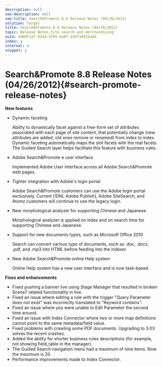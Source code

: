 ```yaml
---
description: null
seo-description: null
seo-title: Search&Promote 8.8 Release Notes (04/26/2012)
solution: Target
title: Search&Promote 8.8 Release Notes (04/26/2012)
topic: Release Notes,Site search and merchandising
uuid: ddb9f1af-92a4-4f85-be8f-a36f34d31add
index: y
internal: n
snippet: y
---
```


# Search&Promote 8.8 Release Notes (04/26/2012){#search-promote-release-notes}

 **New features**

* Dynamic faceting

  Ability to dynamically facet against a free-form set of attributes associated with each page of site content, that potentially change (new attributes are added, old ones remove or renamed) from index to index. Dynamic faceting automatically maps the slot facets with the real facets. The Guided Search layer helps facilitate this feature with business rules. 
* Adobe Search&Promote e user interface

  Implemented Adobe User Interface across all Adobe Search&Promote web pages. 
* Tighter integration with Adobe's login portal

  Adobe Search&Promote customers can use the Adobe login portal exclusively. Current [!DNL Adobe Publish], Adobe SiteSearch, and Atomz customers will continue to use the legacy login. 
* New morphological analyzer for supporting Chinese and Japanese

  Morphological analyzer is applied on index and on search time for supporting Chinese and Japanese. 
* Support for new documents types, such as Microsoft Office 2010

  Search can convert various type of documents, such as .doc, .docx, .pdf, and .mp3 into HTML before feeding into the indexer. 
* New Adobe Search&Promote online Help system

  Online Help system has a new user interface and is now task-based.

**Fixes and enhancements**

* Fixed pushing a banner live using Stage Manager that resulted in broken Scene7 related functionality in live. 
* Fixed an issue where editing a rule with the trigger "Query Parameter does not exist" was incorrectly translated to "Keyword contains". 
* Fixed an issue where you were unable to Edit Parameter the second time around. 
* Fixed an issue with Index Connector where two or more map definitions cannot point to the same metadata/field value. 
* Fixed problems with crawling some PDF documents. Upgrading to 3.03 solves the recent crashes. 
* Added the ability for shorter business rules descriptions (for example, not showing field_table in the manager). 
* The Guided Search navigation menu had a maximum of nine items. Now the maximum is 20. 
* Performance improvements made to Index Connector.

